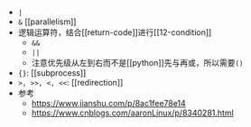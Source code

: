 - `|`
- `&` [[parallelism]]
- 逻辑运算符，结合[[return-code]]进行[[12-condition]]
  - `&&`
  - `||`
  - 注意优先级从左到右而不是[[python]]先与再或，所以需要`()`
- `{}`: [[subprocess]]
- `>, >>, <, <<`: [[redirection]]
- 参考
    - https://www.jianshu.com/p/8ac1fee78e14
    - https://www.cnblogs.com/aaronLinux/p/8340281.html